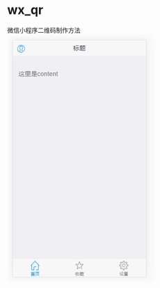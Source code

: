 # wx_qr
微信小程序二维码制作方法
![Image text](https://raw.githubusercontent.com/hongmaju/light7Local/master/img/productShow/20170518152848.png)
